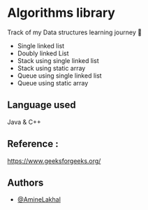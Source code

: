 
# Algorithms library
Track of my Data structures learning journey 🧮

- Single linked list
- Doubly linked List
- Stack using single linked list
- Stack using static array
- Queue using single linked list
- Queue using static array

## Language used

Java & C++ 



## Reference : 
https://www.geeksforgeeks.org/

## Authors


- [@AmineLakhal](https://github.com/aminelkl)
